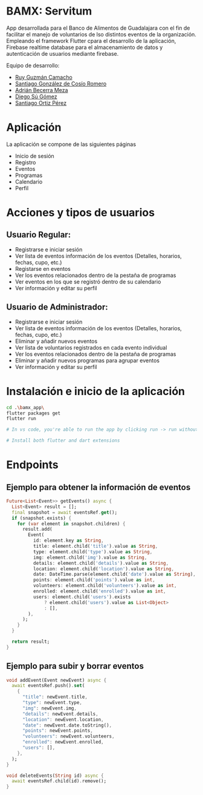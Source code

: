 # BAMX: Servitum

App desarrollada para el Banco de Alimentos de Guadalajara con el fin de facilitar el manejo de voluntarios de lso distintos eventos de la  organización. Empleando el framework Flutter cpara el desarrollo de la aplicación, Firebase realtime database para el almacenamiento de datos y autenticación de usuarios mediante firebase.

Equipo de desarrollo:

- [Ruy Guzmán Camacho](https://github.com/Ruy-GC)
- [Santiago González de Cosío Romero](https://github.com/sant-gdc)
- [Adrián Becerra Meza](https://github.com/AdrianBecerra411)
- [Diego Sú Gómez](https://github.com/DiegoSuG29)
- [Santiago Ortiz Pérez ](https://github.com/SantiagOrtiz8)

# Aplicación
La aplicación se compone de las siguientes páginas
- Inicio de sesión
- Registro
- Eventos
- Programas
- Calendario
- Perfil


# Acciones y tipos de usuarios
## Usuario Regular:
- Registrarse e iniciar sesión
- Ver lista de eventos información de los eventos (Detalles, horarios, fechas, cupo, etc.)
- Registarse en eventos
- Ver los eventos relacionados dentro de la pestaña de programas
- Ver eventos en los que se registró dentro de su calendario
- Ver información y editar su perfil

## Usuario de Administrador:
- Registrarse e iniciar sesión
- Ver lista de eventos información de los eventos (Detalles, horarios, fechas, cupo, etc.)
- Eliminar y añadir nuevos eventos
- Ver lista de voluntarios registrados en cada evento individual
- Ver los eventos relacionados dentro de la pestaña de programas
- Eliminar y añadir nuevos programas para agrupar eventos
- Ver información y editar su perfil

# Instalación e inicio de la aplicación
``` bash
cd .\bamx_app\ 
flutter packages get
flutter run

# In vs code, you're able to run the app by clicking run -> run without debuging. You'll be able to perform hot reloads and restarts easily

# Install both flutter and dart extensions
```

# Endpoints

## Ejemplo para obtener la información de eventos

``` dart
Future<List<Event>> getEvents() async {
  List<Event> result = [];
  final snapshot = await eventsRef.get();
  if (snapshot.exists) {
    for (var element in snapshot.children) {
      result.add(
        Event(
          id: element.key as String,
          title: element.child('title').value as String,
          type: element.child('type').value as String,
          img: element.child('img').value as String,
          details: element.child('details').value as String,
          location: element.child('location').value as String,
          date: DateTime.parse(element.child('date').value as String),
          points: element.child('points').value as int,
          volunteers: element.child('volunteers').value as int,
          enrolled: element.child('enrolled').value as int,
          users: element.child('users').exists
              ? element.child('users').value as List<Object>
              : [],
        ),
      );
    }
  }

  return result;
}
```

## Ejemplo para subir y borrar eventos

``` dart
void addEvent(Event newEvent) async {
  await eventsRef.push().set(
    {
      "title": newEvent.title,
      "type": newEvent.type,
      "img": newEvent.img,
      "details": newEvent.details,
      "location": newEvent.location,
      "date": newEvent.date.toString(),
      "points": newEvent.points,
      "volunteers": newEvent.volunteers,
      "enrolled": newEvent.enrolled,
      "users": [],
    },
  );
}

void deleteEvents(String id) async {
  await eventsRef.child(id).remove();
}

```
